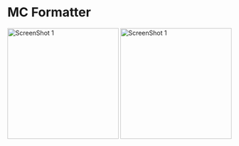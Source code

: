 # MC Formatter
 <img src="https://github.com/waihanko/MCFormatter/blob/master/Screenshot_1.png" alt="ScreenShot 1" width="250"/>
 <img src="https://github.com/waihanko/MCFormatter/blob/master/Screenshot_2.png" alt="ScreenShot 1" width="250"/> 
